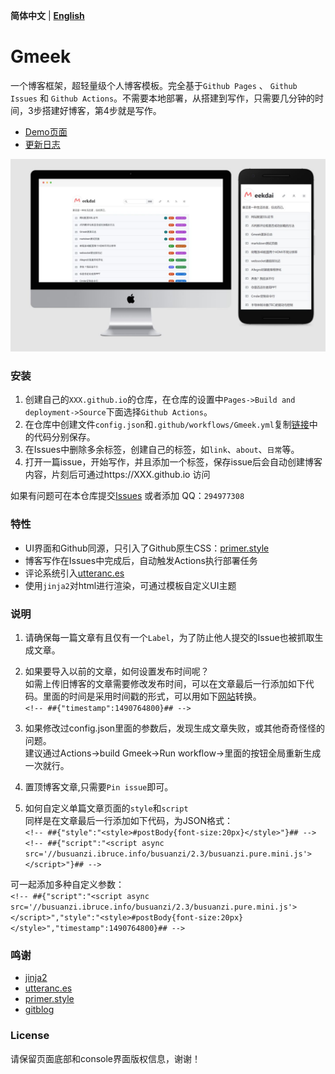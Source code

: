 **简体中文** | **[English](README-en.md)**
# Gmeek

一个博客框架，超轻量级个人博客模板。完全基于`Github Pages` 、 `Github Issues` 和 `Github Actions`。不需要本地部署，从搭建到写作，只需要几分钟的时间，3步搭建好博客，第4步就是写作。

- [Demo页面](http://meekdai.github.io/)
- [更新日志](https://meekdai.github.io/post/Gmeek-geng-xin-ri-zhi.html)

![light](img/light.jpg)

### 安装

1. 创建自己的`XXX.github.io`的仓库，在仓库的设置中`Pages->Build and deployment->Source`下面选择`Github Actions`。
2. 在仓库中创建文件`config.json`和`.github/workflows/Gmeek.yml`复制[链接](CONIFG.md)中的代码分别保存。
3. 在Issues中删除多余标签，创建自己的标签，如`link`、`about`、`日常`等。
4. 打开一篇issue，开始写作，并且添加一个标签，保存issue后会自动创建博客内容，片刻后可通过https://XXX.github.io 访问

如果有问题可在本仓库提交[Issues](https://github.com/Meekdai/Gmeek/issues) 或者添加 QQ：`294977308`

### 特性

- UI界面和Github同源，只引入了Github原生CSS：[primer.style](https://primer.style/css)
- 博客写作在Issues中完成后，自动触发Actions执行部署任务
- 评论系统引入[utteranc.es](https://utteranc.es/)
- 使用`jinja2`对html进行渲染，可通过模板自定义UI主题

### 说明
1. 请确保每一篇文章有且仅有一个`Label`，为了防止他人提交的Issue也被抓取生成文章。

2. 如果要导入以前的文章，如何设置发布时间呢？  
如需上传旧博客的文章需要修改发布时间，可以在文章最后一行添加如下代码。里面的时间是采用时间戳的形式，可以用如下[网站](https://tool.lu/timestamp)转换。  
```<!-- ##{"timestamp":1490764800}## -->```  

3. 如果修改过config.json里面的参数后，发现生成文章失败，或其他奇奇怪怪的问题。  
建议通过Actions->build Gmeek->Run workflow->里面的按钮全局重新生成一次就行。

4. 置顶博客文章,只需要`Pin issue`即可。  

5. 如何自定义单篇文章页面的`style`和`script`  
同样是在文章最后一行添加如下代码，为JSON格式：  
```<!-- ##{"style":"<style>#postBody{font-size:20px}</style>"}## -->```  
```<!-- ##{"script":"<script async src='//busuanzi.ibruce.info/busuanzi/2.3/busuanzi.pure.mini.js'></script>"}## -->```  

可一起添加多种自定义参数：  
```<!-- ##{"script":"<script async src='//busuanzi.ibruce.info/busuanzi/2.3/busuanzi.pure.mini.js'></script>","style":"<style>#postBody{font-size:20px}</style>","timestamp":1490764800}## -->```  


### 鸣谢
- [jinja2](https://jinja.palletsprojects.com/)
- [utteranc.es](https://utteranc.es/)
- [primer.style](https://primer.style/css)
- [gitblog](https://github.com/yihong0618/gitblog)

### License

请保留页面底部和console界面版权信息，谢谢！
